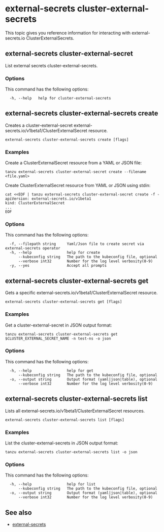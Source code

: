 # external-secrets cluster-external-secrets

This topic gives you reference information for interacting with external-secrets.io ClusterExternalSecrets.

## <a id="cluster-external-secret"></a> external-secrets cluster-external-secret

List external secrets cluster-external-secrets.

### <a id="ces-options"></a> Options

This command has the following options:

```console
  -h, --help   help for cluster-external-secrets
```

## <a id="ces-create"></a> external-secrets cluster-external-secrets create

Creates a cluster-external-secret external-secrets.io/v1beta1/ClusterExternalSecret resource.

```console
external-secrets cluster-external-secrets create [flags]
```

### <a id="ces-create-examples"></a> Examples

Create a ClusterExternalSecret resource from a YAML or JSON file:

```console
tanzu external-secrets cluster-external-secret create --filename <file.yaml>
```
<!-- angle brackets around file.yaml are required or not? -->

Create ClusterExternalSecret resource from YAML or JSON using stdin:

```console
cat <<EOF | tanzu external-secrets cluster-external-secret create -f -
apiVersion: external-secrets.io/v1beta1
kind: ClusterExternalSecret
...
EOF
```

### <a id="ces-create-options"></a> Options

This command has the following options:

```console
  -f, --filepath string     Yaml/Json file to create secret via external-secrets operator
  -h, --help                help for create
      --kubeconfig string   The path to the kubeconfig file, optional
      --verbose int32       Number for the log level verbosity(0-9)
  -y, --yes                 Accept all prompts
```

## <a id="ces-get"></a> external-secrets cluster-external-secrets get

Gets a specific external-secrets.io/v1beta1/ClusterExternalSecret resource.

```console
external-secrets cluster-external-secrets get [flags]
```

### <a id="ces-get-examples"></a> Examples

Get a cluster-external-secret in JSON output format:

```console
tanzu external-secrets cluster-external-secrets get $CLUSTER_EXTERNAL_SECRET_NAME -n test-ns -o json
```

### <a id="ces-get-options"></a> Options

This command has the following options:

```console
  -h, --help                help for get
      --kubeconfig string   The path to the kubeconfig file, optional
  -o, --output string       Output format (yaml|json|table), optional
      --verbose int32       Number for the log level verbosity(0-9)
```

## <a id="ces-list"></a> external-secrets cluster-external-secrets list

Lists all external-secrets.io/v1beta1/ClusterExternalSecret resources.

```console
external-secrets cluster-external-secrets list [flags]
```

### <a id="ces-list-examples"></a> Examples

List the cluster-external-secrets in JSON output format:

```console
tanzu external-secrets cluster-external-secrets list -o json
```

### <a id="ces-list-options"></a> Options

This command has the following options:

```console
  -h, --help                help for list
      --kubeconfig string   The path to the kubeconfig file, optional
  -o, --output string       Output format (yaml|json|table), optional
      --verbose int32       Number for the log level verbosity(0-9)
```

## <a id="see-also"></a> See also

- [external-secrets](external-secrets.md)
